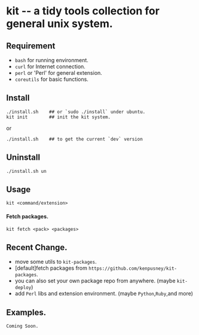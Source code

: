 kit -- a tidy tools collection for general unix system.
==========
## Requirement
  * `bash` for running environment.
  * `curl` for Internet connection.
  * `perl` or 'Perl' for general extension.
  * `coreutils` for basic functions.

## Install
```shell
./install.sh    ## or `sudo ./install` under ubuntu.
kit init        ## init the kit system.
```
or
```shell
./install.sh	## to get the current `dev` version
```
## Uninstall
```shell
./install.sh un
```

## Usage
```shell
kit <command/extension>
```
#### Fetch packages.
```shell
kit fetch <pack> <packages>
```

## Recent Change.


  * move some utils to `kit-packages`.
  * [default]fetch packages from `https://github.com/kenpusney/kit-packages`.
  * you can also set your own package repo from anywhere. (maybe `kit-deploy`)
  * add `Perl` libs and extension environment. (maybe `Python`,`Ruby`,and more)

## Examples.

	Coming Soon.